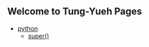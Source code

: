 ## Welcome to Tung-Yueh Pages

* [python](https://tungyueh.github.io/python/)
  * [super()](https://tungyueh.github.io/python/python%20super())
